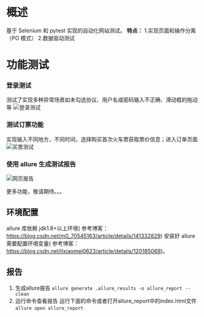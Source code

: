# 概述
基于 Selenium 和 pytest 实现的自动化网站测试。
**特点：**
1.实现页面和操作分离（PO 模式）
2.数据驱动测试

# 功能测试
### 登录测试
测试了实现多种异常场景如未勾选协议、用户名或密码输入不正确、滑动框的拖动等
![登录测试](https://github.com/user-attachments/assets/4d1006c7-22ac-41cb-8978-f19861cbc77e)

### 测试订票功能
实现输入不同地方，不同时间，选择购买首次火车票获取票价信息；进入订单页面
![买票测试](https://github.com/user-attachments/assets/ff48ebbe-d324-46b7-ba86-60508bff3930)

### 使用 allure 生成测试报告
![网页报告](https://github.com/user-attachments/assets/614baaab-c92a-4abd-8034-607281e17d88)

更多功能，敬请期待。。。
## 环境配置
allure 库依赖 jdk1.8+以上环境(
    参考博客：https://blog.csdn.net/m0_70545163/article/details/141332829)
安装好 allure 需要配置环境变量(
    参考博客：https://blog.csdn.net/lixiaomei0623/article/details/120185069)。
## 报告
1. 生成allure报告
`allure generate .allure_results -o allure_report --clean`
2. 运行命令查看报告
运行下面的命令或者打开allure_report中的index.html文件
`allure open allure_report`
